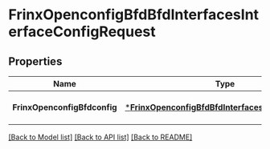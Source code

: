 # FrinxOpenconfigBfdBfdInterfacesInterfaceConfigRequest

## Properties
Name | Type | Description | Notes
------------ | ------------- | ------------- | -------------
**FrinxOpenconfigBfdconfig** | [***FrinxOpenconfigBfdBfdInterfacesInterfaceConfig**](frinx.openconfig.bfd.bfd.interfaces.interface.Config.md) |  | [optional] [default to null]

[[Back to Model list]](../README.md#documentation-for-models) [[Back to API list]](../README.md#documentation-for-api-endpoints) [[Back to README]](../README.md)


